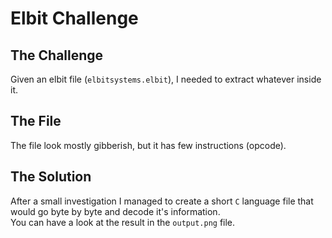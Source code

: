 # Elbit Challenge

## The Challenge
Given an elbit file (`elbitsystems.elbit`), I needed to extract whatever inside it.

## The File
The file look mostly gibberish, but it has few instructions (opcode).

## The Solution
After a small investigation I managed to create a short `C` language file that would go byte by byte and decode it's information.  
You can have a look at the result in the `output.png` file.

